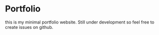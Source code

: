 # Portfolio
this is my  minimal portfolio website. Still under development so feel free to create issues on github.

